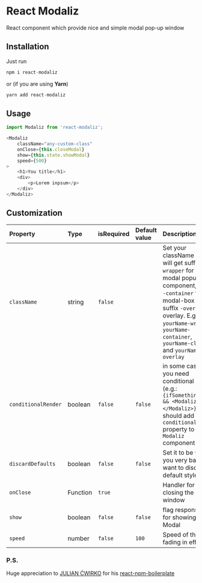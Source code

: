 # React Modaliz
React component which provide nice and simple modal pop-up window

## Installation
Just run
```javascript
npm i react-modaliz
```
or (if you are using __Yarn__)
```javascript
yarn add react-modaliz
```

## Usage
```javascript
import Modaliz from 'react-modaliz';

<Modaliz
    className="any-custom-class"
    onClose={this.closeModal}
    show={this.state.showModal}
    speed={500}
>
    <h1>You title</h1>
    <div>
        <p>Lorem inpsum</p>
    </div>
</Modaliz>
```

## Customization

Property | Type | isRequired | Default value | Description
:---|:---|:---|:---|:---
`className` | string | `false` | | Set your className which will get suffix `-wrapper` for whole modal popup component, suffix `-container` for modal-box and suffix `-overlay` for overlay. E.g.: `yourName-wrapper`, `yourName-container`, `yourName-close` and `yourName-overlay`
`conditionalRender` | boolean | `false` | `false` | in some cases, if you need conditional render (e.g.: `{ifSomethingTrue && <Modaliz></Modaliz>}`) you should add `conditionalRender` property to `Modaliz` component
`discardDefaults` | boolean | `false` | `false` | Set it to be `true` if you very badly want to discard all default styles
`onClose` | Function | `true` |  | Handler for closing the modal window
`show` | boolean | `false` | `false` | flag responsible for showing Modal
`speed` | number | `false` | `100` | Speed of the fading in effect


### P.S.
Huge appreciation to [JULIAN ĆWIRKO](http://julian.io/) for his [react-npm-boilerplate](https://github.com/juliancwirko/react-npm-boilerplate)
